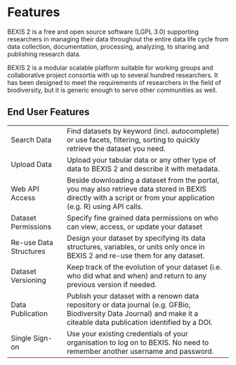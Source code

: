 # Features
 
BEXIS 2 is a free and open source software (LGPL 3.0) supporting researchers in managing their data throughout the entire data life cycle from data collection, documentation, processing, analyzing, to sharing and publishing research data.

BEXIS 2 is a modular scalable platform suitable for working groups and collaborative project consortia with up to several hundred researchers. It has been designed to meet the requirements of researchers in the field of biodiversity, but it is generic enough to serve other communities as well.

## End User Features
|||
|--|--|
| Search Data |Find datasets by keyword (incl. autocomplete) or use facets, filtering, sorting to quickly retrieve the dataset you need. |
 Upload Data | Upload your tabular data or any other type of data to BEXIS 2 and describe it with metadata. |
Web API Access | Beside downloading a dataset from the portal, you may also retrieve data stored in BEXIS directly with a script or from your application (e.g. R) using API calls. |
Dataset Permissions | Specify fine grained data permissions on who can view, access, or update your dataset
Re-use Data Structures | Design your dataset by specifying its data structures, variables, or units only once in BEXIS 2 and re-use them for any dataset.
Dataset Versioning | Keep track of the evolution of your dataset (i.e. who did what and when) and return to any previous version if needed.
Data Publication | Publish your dataset with a renown data repository or data journal (e.g. GFBio, Biodiversity Data Journal) and make it a citeable data publication identified by a DOI.
Single Sign-on | Use your existing credentials of your organisation to log on to BEXIS. No need to remember another username and password.
